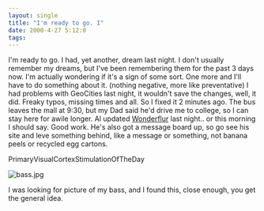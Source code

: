 ```yaml
---
layout: single
title: "I'm ready to go. I"
date: 2000-4-27 5:12:0
tags: 
---
```


I'm ready to go. I had, yet another, dream last night. I don't usually remember my dreams, but I've been remembering them for the past 3 days now. I'm actually wondering if it's a sign of some sort. One more and I'll have to do something about it. (nothing negative, more like preventative) I had problems with GeoCities last night, it wouldn't save the changes, well, it did. Freaky typos, missing times and all. So I fixed it 2 minutes ago. The bus leaves the mall at 9:30, but my Dad said he'd drive me to college, so I can stay here for awile longer. Al updated [Wonderflur][1] last night.. or this morning I should say. Good work. He's also got a message board up, so go see his site and leve something behind, like a message or something, not banana peels or recycled egg cartons.




PrimaryVisualCortexStimulationOfTheDay



![bass.jpg][2]






I was looking for picture of my bass, and I found this, close enough, you get the general idea.



   [1]: http://www.geocities.com/wonderflur/
   [2]: http://4.bp.blogspot.com/-lFV-n1B6Gzs/Tn0Ppa-G80I/AAAAAAAAAFs/mMWsGAWjKt0/s1600/bass.jpg
